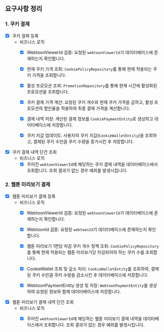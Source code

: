## 요구사항 정리

### 1. 쿠키 결제
- [x] 쿠키 결제 등록
  - 비즈니스 로직
    - [x] WebtoonViewerId 검증: 요청된 `webtoonViewerId`가 데이터베이스에 존재하는지 확인합니다.
    - [x] 현재 쿠키 가격 조회: `CookiePolicyRepository`를 통해 현재 적용되는 쿠키 가격을 조회합니다.
    - [x] 활성 프로모션 조회: `PromotionRepository`를 통해 현재 시간에 활성화된 프로모션을 조회합니다.
    - [x] 쿠키 결제 가격 계산: 요청된 쿠키 개수와 현재 쿠키 가격을 곱하고, 활성 프로모션의 할인율을 적용하여 최종 결제 가격을 계산합니다.
    - [x] 결제 내역 저장: 계산된 결제 정보를 `CookiePaymentEntity`로 생성하고 데이터베이스에 저장합니다.
    - [x] 쿠키 지갑 업데이트: 사용자의 쿠키 지갑(`CookieWalletEntity`)을 조회하고, 결제된 쿠키 수만큼 쿠키 수량을 증가시킨 후 저장합니다.


- [x] 쿠키 결제 내역 단건 조회
    - 비즈니스 로직
        - [x] 주어진 `webtoonViewerId`에 해당하는 쿠키 결제 내역을 데이터베이스에서 조회합니다. 조회 결과가 없는 경우 예외를 발생시킵니다.

### 2. 웹툰 미리보기 결제
- [x] 웹툰 미리보기 결제 등록
  - 비즈니스 로직
    - [x] WebtoonViewerId 검증: 요청된 `webtoonViewerId`가 데이터베이스에 존재하는지 확인합니다.
    - [x] WebtoonId 검증: 요청된 `webtoonId`가 데이터베이스에 존재하는지 확인합니다.
    - [x] 웹툰 미리보기 1편당 차감 쿠키 개수 정책 조회: `CookiePolicyRepository`를 통해 현재 적용되는 웹툰 미리보기당 차감되어야 하는 쿠키 수를 조회합니다.
    - [x] CookieWallet 조회 및 감소 처리: `CookieWalletEntity`를 조회하여, 결제된 쿠키 수만큼 쿠키 수량을 감소시킨 후 데이터베이스에 저장합니다.
    - [x] WebtoonPaymentEntity 생성 및 저장: `WebtoonPaymentEntity`를 생성하여 요청된 정보와 함께 데이터베이스에 저장합니다.


- [x] 웹툰 미리보기 결제 내역 단건 조회
  - 비즈니스 로직
    - [x] 주어진 `webtoonViewerId`에 해당하는 웹툰 미리보기 결제 내역을 데이터베이스에서 조회합니다. 조회 결과가 없는 경우 예외를 발생시킵니다.

  